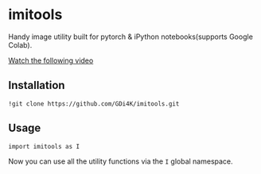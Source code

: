 # imitools

Handy image utility built for pytorch & iPython notebooks(supports Google Colab).

[Watch the following video]()

## Installation

```
!git clone https://github.com/GDi4K/imitools.git
```

## Usage

```
import imitools as I
```

Now you can use all the utility functions via the `I` global namespace.